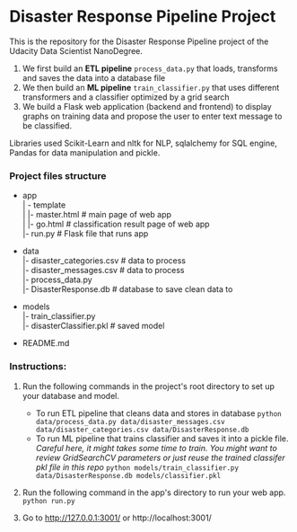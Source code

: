 # Disaster Response Pipeline Project
This is the repository for the Disaster Response Pipeline project of the Udacity Data Scientist NanoDegree.
1. We first build an **ETL pipeline** `process_data.py` that loads, transforms and saves the data into a database file
2. We then build an **ML pipeline** `train_classifier.py` that uses different transformers and a classifier optimized by a grid search
3. We build a Flask web application (backend and frontend) to display graphs on training data and propose the user to enter text message to be classified.

Libraries used Scikit-Learn and nltk for NLP, sqlalchemy for SQL engine, Pandas for data manipulation and pickle.

### Project files structure
- app  
| - template  
| |- master.html  # main page of web app  
| |- go.html  # classification result page of web app  
|- run.py  # Flask file that runs app  

- data  
|- disaster_categories.csv  # data to process  
|- disaster_messages.csv  # data to process  
|- process_data.py  
|- DisasterResponse.db   # database to save clean data to  

- models  
|- train_classifier.py  
|- disasterClassifier.pkl  # saved model  

- README.md  

### Instructions:
1. Run the following commands in the project's root directory to set up your database and model.

    - To run ETL pipeline that cleans data and stores in database
        `python data/process_data.py data/disaster_messages.csv data/disaster_categories.csv data/DisasterResponse.db`
    - To run ML pipeline that trains classifier and saves it into a pickle file.
      *Careful here, it might takes some time to train. You might want to review GridSearchCV parameters or just reuse the trained classifer pkl file in this repo*
        `python models/train_classifier.py data/DisasterResponse.db models/classifier.pkl`

2. Run the following command in the app's directory to run your web app.
    `python run.py`

3. Go to http://127.0.0.1:3001/ or http://localhost:3001/
